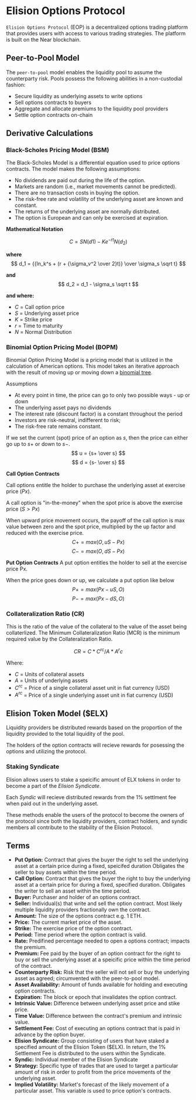 
# Elision Options Protocol
`Elision Options Protocol` (EOP) is a decentralized options trading platform that provides users with access to various trading strategies. The platform is built on the Near blockchain.

## Peer-to-Pool Model
The `peer-to-pool` model enables the liquidity pool to assume the counterparty risk. Pools possess the following abilities in a non-custodial fashion:

* Secure liquidity as underlying assets to write options
* Sell options contracts to buyers
* Aggregate and allocate premiums to the liquidity pool providers
* Settle option contracts on-chain

## Derivative Calculations

### **Black-Scholes Pricing Model (BSM)**
The Black-Scholes Model is a differential equation used to price options contracts. The model makes the following assumptions:
* No dividends are paid out during the life of the option.
* Markets are random (i.e., market movements cannot be predicted).
* There are no transaction costs in buying the option.
* The risk-free rate and volatility of the underlying asset are known and constant.
* The returns of the underlying asset are normally distributed.
* The option is European and can only be exercised at expiration.


**Mathematical Notation**

$${C=SN(d1)− Ke^{-rt}N(d_2)} $$

**where**
$$ d_1 = {{ln_k^s + (r + {\sigma_v^2 \over 2}t)} \over \sigma_s \sqrt t} $$

**and**
$$ d_2 = d_1 - \sigma_s \sqrt t $$

**and where:**
* $C$ = Call option price
* $S$ = Underlying asset price
* $K$ = Strike price
* $r$ = Time to maturity
* $N$ = Normal Distribution


### **Binomial Option Pricing Model (BOPM)**
Binomial Option Pricing Model is a pricing model that is utilized in the calculation of American options.
This model takes an iterative approach with the result of moving up or moving down a [binomial tree](https://www.investopedia.com/terms/b/binomial_tree.asp).

Assumptions
* At every point in time, the price can go to only two possible ways - up or down
* The underlying asset pays no dividends
* The interest rate (discount factor) is a constant throughout the period
* Investors are risk-neutral, indifferent to risk; 
* The risk-free rate remains constant.


If we set the current (spot) price of an option as $s$, then the price can either go up to $s+$ or down to $s-$.
$$ u = {s+ \over s} $$
$$ d = {s- \over s} $$

**Call Option Contracts**

Call options entitle the holder to purchase the underlying asset at exercise price $(Px)$.

A call option is "in-the-money" when the spot price is above the exercise price $(S > Px)$

When upward price movement occurs, the payoff of the call option is max value between zero and the spot price, multiplied by the up factor and reduced with the exercise price.
$$ C+ = max(O,uS - Px) $$
$$ C- = max(O,dS - Px) $$
    
**Put Option Contracts**
A put option entitles the holder to sell at the exercise price Px.

When the price goes down or up, we calculate a put option like below
$$ P+ = max(Px - uS,O) $$
$$ P- = max(Px - dS,O) $$

### Collateralization Ratio (CR)
This is the ratio of the value of the collateral to the value of the asset being collaterlized.
The Minimum Collateralization Ratio (MCR) is the minimum required value by the Collateralization Ratio.

$$ CR = C * C^{rc} / A * A^rc $$

Where:

* $C$    = Units of collateral assets
* $A$    = Units of underlying assets
* $C^{rc}$ = Price of a single collateral asset unit in fiat currency (USD)
* $A^{rc}$ = Price of a single underlying asset unit in fiat currency (USD)


## Elision Token Model ($ELX)
Liquidity providers be distributed rewards based on the proportion of the liquidity provided to the total liquidity of the pool.

The holders of the option contracts will recieve rewards for posessing the options and utilizing the protocol.

### **Staking Syndicate**
Elision allows users to stake a speicific amount of ELX tokens in order to become a part of the *Elision Syndicate*. 

Each *Syndic* will recieve distributed rewards from the 1% settlment fee when paid out in the underlying asset.

These methods enable the users of the protocol to become the owners of the protocol since both the liquidity providers, contract holders, and syndic members all contribute to the stability of the Elision Protocol.

## Terms
* **Put Option:** Contract that gives the buyer the right to sell the underlying asset at a certain price during a fixed, speicifed duration Obligates the seller to buy assets within the time period.
* **Call Option:** Contract that gives the buyer the right to buy the underlying asset at a certain price for during a fixed, specified duration. Obligates the writer to sell an asset within the time period.
* **Buyer:** Purchaser and holder of an options contract.
* **Seller:** Individual(s) that write and sell the option contract. Most likely multiple liquidity providers fractionally own the contract.
* **Amount:** The size of the options contract e.g. 1 ETH.
* **Price:** The current market price of the asset.
* **Strike:** The exercise price of the option contract.
* **Period:** Time period where the option contract is valid.
* **Rate:** Predifined percentage needed to open a options contract; impacts the premium.
* **Premium:** Fee paid by the buyer of an option contract for the right to buy or sell the underlying asset at a speicific price within the time period of the contract.
* **Counterparty Risk:** Risk that the seller will not sell or buy the underlying asset as agreed; circumvented with the peer-to-pool model.
* **Asset Availability:** Amount of funds available for holding and executing option contracts.
* **Expiration:** The block or epoch that invalidates the option contract.
* **Intrinsic Value:** Difference between underlying asset price and stike price.
* **Time Value:** Difference between the contract's premium and intrinsic value.
* **Settlement Fee:** Cost of executing an options contract that is paid in advance by the option buyer.
* **Elision Syndicate:** Group consisting of users that have staked a specified amount of the Elision Token ($ELX). In return, the 1% Settlement Fee is distributed to the users within the Syndicate.
* **Syndic:** Individual member of the Elision Syndicate
* **Strategy:** Specific type of trades that are used to target a particular amount of risk in order to profit from the price movements of the underlying asset.
* **Implied Volatility:** Market's forecast of the likely movement of a particular asset. This variable is used to price option's contracts.
